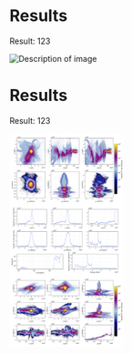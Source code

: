# Results

Result: 123

![Description of image](path_to_your_image.png)

# Results

Result: 123

<a href="plots/phase_space.png"><img src="plots/phase_space.png" width="200"></a>

